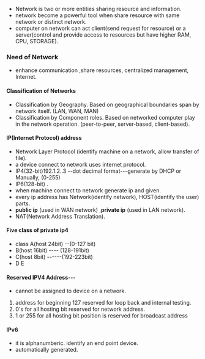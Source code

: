 -  Network is two or more entities sharing resource and information.
- network become a powerful tool when share resource with same network or distinct network.
- computer on network can act client(send request for resource) or a server(control and provide access to resources but have higher RAM, CPU, STORAGE).
### Need of Network
- enhance communication ,share resources, centralized management, Internet.
#### Classification of Networks
- Classification by Geography. Based on geographical boundaries span by network itself. (LAN, WAN, MAN) 
- Classification by Component roles. Based on networked computer play in the network operation. (peer-to-peer, server-based, client-based).
#### IP(Internet Protocol) address
- Network Layer Protocol (identify machine on a network, allow transfer of file).
- a device connect to network uses internet protocol.
- IP4(32-bit)192.1.2..3 --dot decimal format---generate by DHCP or Manually, (0-255)
- IP6(128-bit)  .
- when machine connect to network generate ip and given.
- every ip address has Network(identify network), HOST(identify the user) parts.
- **public ip** (used in WAN network) ,**private ip** (used in LAN network).
- NAT(Network Address Translation).

#### Five class of private ip4
- class A(host 24bit) --(0-127 bit)
- B(host 16bit) ---- (128-191bit)
- C(host 8bit) ------(192-223bit)
- D E
#### Reserved IPV4 Address--- 
- cannot be assigned to device on a network.
1. address for beginning 127 reserved for loop back and internal testing.
2. 0's for all hosting bit reserved for network address.
3. 1 or 255 for all hosting bit position is reserved for broadcast address
#### IPv6
- it is alphanumberic. identify an end point device.
- automatically generated.